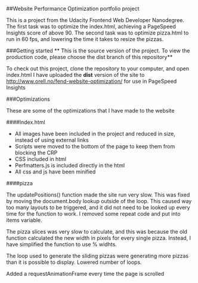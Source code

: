 ##Website Performance Optimization portfolio project

This is a project from the Udacity Frontend Web Developer Nanodegree.
The first task was to optimize the index.html, achieving a PageSpeed Insights score of above 90.
The second task was to optimize pizza.html to run in 60 fps, and lowering the time it takes to resize the pizzas.

###Getting started
** This is the source version of the project. To view the production code, please choose the dist branch of this repository**

To check out this project, clone the repository to your computer, and open index.html
I have uploaded the **dist** version of the site to http://www.orell.no/fend-website-optimization/ for use in PageSpeed Insights

###Optimizations

These are some of the optimizations that I have made to the website

####Index.html

* All images have been included in the project and reduced in size, instead of using external links
* Scripts were moved to the bottom of the page to keep them from blocking the CRP
* CSS included in html
* Perfmatters.js is included directly in the html
* All css and js have been minified

####pizza

The updatePositions() function made the site run very slow. This was fixed by moving the document.body lookup outside of the loop.
This caused way too many layouts to be triggered, and it did not need to be looked up every time for the function to work. I removed some repeat code and put into items variable.

The pizza slices was very slow to calculate, and this was because the old function calculated the new width in pixels for every single pizza.
Instead, I have simplified the function to use % widhts.

The loop used to generate the sliding pizzas were generating more pizzas than it is possible to display. Lowered number of loops.

Added a requestAnimationFrame every time the page is scrolled